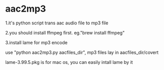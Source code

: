 # aac2mp3
1.it's python script trans aac audio file to mp3 file

2.you should install ffmpeg first. eg."brew install ffmpeg"

3.install lame for mp3 encode

use "python aac2mp3.py aacfiles_dir", mp3 files lay in aacfiles_dir/covert

lame-3.99.5.pkg is for mac os, you can easily intall lame by it
